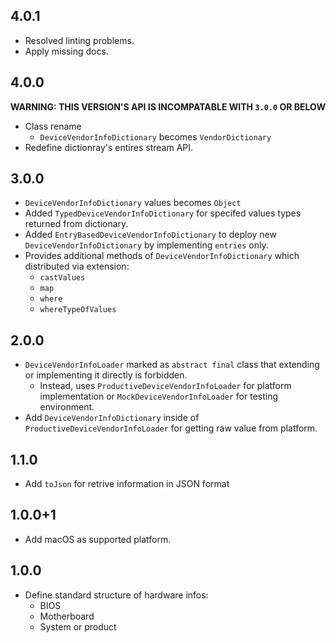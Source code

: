 ## 4.0.1

* Resolved linting problems.
* Apply missing docs.

## 4.0.0

**WARNING: THIS VERSION'S API IS INCOMPATABLE WITH `3.0.0` OR BELOW**

* Class rename
    * `DeviceVendorInfoDictionary` becomes `VendorDictionary`
* Redefine dictionray's entires stream API.

## 3.0.0

* `DeviceVendorInfoDictionary` values becomes `Object`
* Added `TypedDeviceVendorInfoDictionary` for specifed values types returned from dictionary.
* Added `EntryBasedDeviceVendorInfoDictionary` to deploy new `DeviceVendorInfoDictionary` by implementing `entries` only.
* Provides additional methods of `DeviceVendorInfoDictionary` which distributed via extension:
    * `castValues`
    * `map`
    * `where`
    * `whereTypeOfValues`

## 2.0.0

* `DeviceVendorInfoLoader` marked as `abstract final` class that extending or implementing it directly is forbidden.
    * Instead, uses `ProductiveDeviceVendorInfoLoader` for platform implementation or `MockDeviceVendorInfoLoader` for testing environment.
* Add `DeviceVendorInfoDictionary` inside of `ProductiveDeviceVendorInfoLoader` for getting raw value from platform.

## 1.1.0

* Add `toJson` for retrive information in JSON format

## 1.0.0+1

* Add macOS as supported platform.

## 1.0.0

* Define standard structure of hardware infos:
    * BIOS
    * Motherboard
    * System or product
